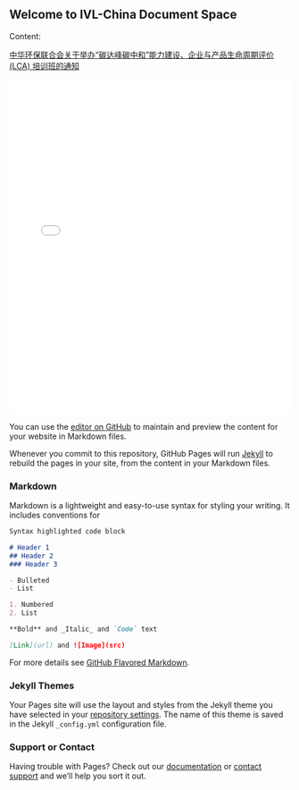 ## Welcome to IVL-China Document Space

Content:

[中华环保联合会关于举办“碳达峰碳中和”能力建设、企业与产品生命周期评价(LCA) 培训班的通知](https://ivl-china.github.io/ivl-china/acef)

<embed src="/ivl-china/acef.pdf" type="application/pdf" width="100%" height="600px" />

You can use the [editor on GitHub](https://github.com/ivl-china/ivl-china/edit/main/README.md) to maintain and preview the content for your website in Markdown files.

Whenever you commit to this repository, GitHub Pages will run [Jekyll](https://jekyllrb.com/) to rebuild the pages in your site, from the content in your Markdown files.

### Markdown

Markdown is a lightweight and easy-to-use syntax for styling your writing. It includes conventions for

```markdown
Syntax highlighted code block

# Header 1
## Header 2
### Header 3

- Bulleted
- List

1. Numbered
2. List

**Bold** and _Italic_ and `Code` text

[Link](url) and ![Image](src)
```

For more details see [GitHub Flavored Markdown](https://guides.github.com/features/mastering-markdown/).

### Jekyll Themes

Your Pages site will use the layout and styles from the Jekyll theme you have selected in your [repository settings](https://github.com/ivl-china/ivl-china/settings/pages). The name of this theme is saved in the Jekyll `_config.yml` configuration file.

### Support or Contact

Having trouble with Pages? Check out our [documentation](https://docs.github.com/categories/github-pages-basics/) or [contact support](https://support.github.com/contact) and we’ll help you sort it out.
